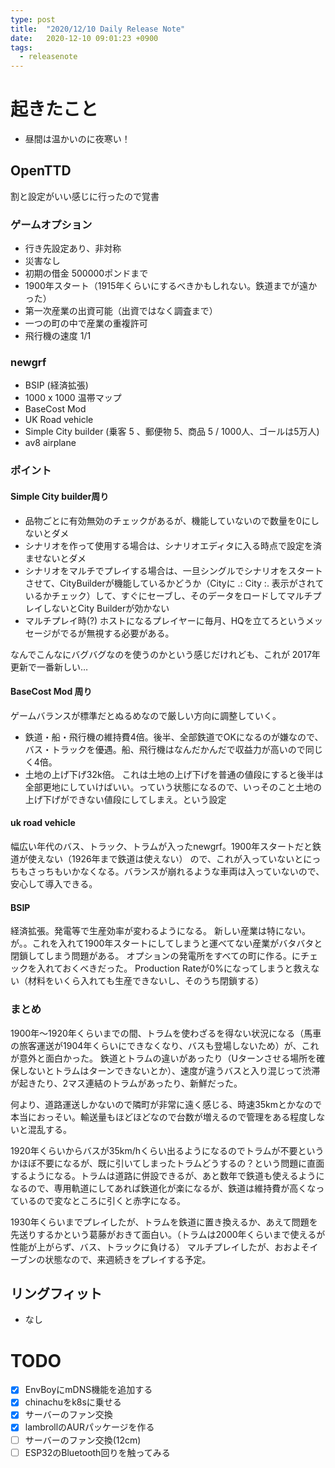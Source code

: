 ```yaml
---
type: post
title:  "2020/12/10 Daily Release Note"
date:   2020-12-10 09:01:23 +0900
tags:
  - releasenote
---
```

# 起きたこと

* 昼間は温かいのに夜寒い！

## OpenTTD

割と設定がいい感じに行ったので覚書

### ゲームオプション

* 行き先設定あり、非対称
* 災害なし
* 初期の借金 500000ポンドまで
* 1900年スタート（1915年くらいにするべきかもしれない。鉄道までが遠かった）
* 第一次産業の出資可能（出資ではなく調査まで）
* 一つの町の中で産業の重複許可
* 飛行機の速度 1/1

### newgrf

* BSIP (経済拡張)
* 1000 x 1000 温帯マップ
* BaseCost Mod 
* UK Road vehicle
* Simple City builder (乗客 5 、郵便物 5、商品 5 / 1000人、ゴールは5万人)
* av8 airplane

### ポイント

#### Simple City builder周り

* 品物ごとに有効無効のチェックがあるが、機能していないので数量を0にしないとダメ
* シナリオを作って使用する場合は、シナリオエディタに入る時点で設定を済ませないとダメ
* シナリオをマルチでプレイする場合は、一旦シングルでシナリオをスタートさせて、CityBuilderが機能しているかどうか（Cityに .: City :. 表示がされているかチェック）して、すぐにセーブし、そのデータをロードしてマルチプレイしないとCity Builderが効かない
* マルチプレイ時(?) ホストになるプレイヤーに毎月、HQを立てろというメッセージがでるが無視する必要がある。

なんでこんなにバグバグなのを使うのかという感じだけれども、これが 2017年更新で一番新しい…

#### BaseCost Mod 周り

ゲームバランスが標準だとぬるめなので厳しい方向に調整していく。

* 鉄道・船・飛行機の維持費4倍。後半、全部鉄道でOKになるのが嫌なので、バス・トラックを優遇。船、飛行機はなんだかんだで収益力が高いので同じく4倍。
* 土地の上げ下げ32k倍。 これは土地の上げ下げを普通の値段にすると後半は全部更地にしていけばいい。っていう状態になるので、いっそのこと土地の上げ下げができない値段にしてしまえ。という設定

#### uk road vehicle

幅広い年代のバス、トラック、トラムが入ったnewgrf。1900年スタートだと鉄道が使えない（1926年まで鉄道は使えない）
ので、これが入っていないとにっちもさっちもいかなくなる。バランスが崩れるような車両は入っていないので、安心して導入できる。

#### BSIP

経済拡張。発電等で生産効率が変わるようになる。
新しい産業は特にない。
が。。これを入れて1900年スタートにしてしまうと運べてない産業がバタバタと閉鎖してしまう問題がある。
オプションの発電所をすべての町に作る。にチェックを入れておくべきだった。
Production Rateが0%になってしまうと救えない（材料をいくら入れても生産できないし、そのうち閉鎖する）

### まとめ

1900年〜1920年くらいまでの間、トラムを使わざるを得ない状況になる（馬車の旅客運送が1904年くらいにできなくなり、バスも登場しないため）が、これが意外と面白かった。
鉄道とトラムの違いがあったり（Uターンさせる場所を確保しないとトラムはターンできないとか）、速度が違うバスと入り混じって渋滞が起きたり、2マス連結のトラムがあったり、新鮮だった。

何より、道路運送しかないので隣町が非常に遠く感じる、時速35kmとかなので本当におっそい。輸送量もほどほどなので台数が増えるので管理をある程度しないと混乱する。

1920年くらいからバスが35km/hくらい出るようになるのでトラムが不要というかほぼ不要になるが、既に引いてしまったトラムどうするの？という問題に直面するようになる。トラムは道路に併設できるが、あと数年で鉄道も使えるようになるので、専用軌道にしてあれば鉄道化が楽になるが、鉄道は維持費が高くなっているので変なところに引くと赤字になる。

1930年くらいまでプレイしたが、トラムを鉄道に置き換えるか、あえて問題を先送りするかという葛藤がおきて面白い。（トラムは2000年くらいまで使えるが性能が上がらず、バス、トラックに負ける）
マルチプレイしたが、おおよそイーブンの状態なので、来週続きをプレイする予定。

## リングフィット

* なし

# TODO 

- [x] EnvBoyにmDNS機能を追加する
- [x] chinachuをk8sに乗せる
- [x] サーバーのファン交換
- [x] lambrollのAURパッケージを作る
- [ ] サーバーのファン交換(12cm)
- [ ] ESP32のBluetooth回りを触ってみる
